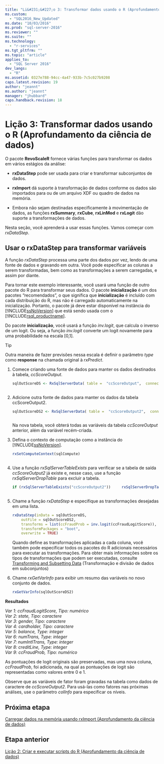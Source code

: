 ```yaml
---
title: "Li&#231;&#227;o 3: Transformar dados usando o R (Aprofundamento da ci&#234;ncia de dados) | Microsoft Docs"
ms.custom: 
  - "SQL2016_New_Updated"
ms.date: "10/03/2016"
ms.prod: "sql-server-2016"
ms.reviewer: ""
ms.suite: ""
ms.technology: 
  - "r-services"
ms.tgt_pltfrm: ""
ms.topic: "article"
applies_to: 
  - "SQL Server 2016"
dev_langs: 
  - "R"
ms.assetid: 0327e788-94cc-4a47-933b-7c5c027b9208
caps.latest.revision: 19
author: "jeannt"
ms.author: "jeannt"
manager: "jhubbard"
caps.handback.revision: 18
---
```

# Li&#231;&#227;o 3: Transformar dados usando o R (Aprofundamento da ci&#234;ncia de dados)
O pacote **RevoScaleR** fornece várias funções para transformar os dados em vários estágios da análise:  
  
-   **rxDataStep** pode ser usada para criar e transformar subconjuntos de dados.  
  
-   **rxImport** dá suporte à transformação de dados conforme os dados são importados para ou de um arquivo XDF ou quadro de dados na memória.  
  
-   Embora não sejam destinadas especificamente à movimentação de dados, as funções **rxSummary**, **rxCube**, **rxLinMod** e **rxLogit** dão suporte a transformações de dados.  
  
Nesta seção, você aprenderá a usar essas funções. Vamos começar com  *rxDataStep*.  
  
## Usar o rxDataStep para transformar variáveis  
A função *rxDataStep* processa uma parte dos dados por vez, lendo de uma fonte de dados e gravando em outra. Você pode especificar as colunas a serem transformadas, bem como as transformações a serem carregadas, e assim por diante.  
  
Para tornar este exemplo interessante, você usará uma função de outro pacote do R para transformar seus dados.  O pacote **inicialização** é um dos pacotes “recomendados”, o que significa que **inicialização** é incluído com cada distribuição do R, mas não é carregado automaticamente na inicialização. Portanto, o pacote já deve estar disponível na instância do [!INCLUDE[ssNoVersion](../../includes/ssnoversion-md.md)] que está sendo usada com o [!INCLUDE[rsql_productname](../../includes/rsql-productname-md.md)].  
  
Do pacote **inicialização**, você usará a função *inv.logit*, que calcula o inverso de um logit. Ou seja, a função *inv.logit* converte um logit novamente para uma probabilidade na escala [0,1].  
  
> [!TIP]  
> Outra maneira de fazer previsões nessa escala é definir o parâmetro *type* como **response** na chamada original à *rxPredict*.  
  
1.  Comece criando uma fonte de dados para manter os dados destinados à tabela, *ccScoreOutput*.  
  
    ```R  
    sqlOutScoreDS <- RxSqlServerData( table =  "ccScoreOutput",  connectionString = sqlConnString, rowsPerRead = sqlRowsPerRead )  
  
    ```  
  
2.  Adicione outra fonte de dados para manter os dados da tabela ccScoreOutput2.  
  
    ```R  
    sqlOutScoreDS2 <- RxSqlServerData( table =  "ccScoreOutput2",  connectionString = sqlConnString, rowsPerRead = sqlRowsPerRead )  
  
    ```  
  
    Na nova tabela, você obterá todas as variáveis da tabela *ccScoreOutput* anterior, além da variável recém-criada.  
  
3.  Defina o contexto de computação como a instância do [!INCLUDE[ssNoVersion](../../includes/ssnoversion-md.md)].  
  
    ```R  
    rxSetComputeContext(sqlCompute)  
  
    ```  
  
4.  Use a função *rxSqlServerTableExists* para verificar se a tabela de saída *ccScoreOutput2* já existe e, nesse caso, use a função *rxSqlServerDropTable* para excluir a tabela.  
  
    ```R    
    if (rxSqlServerTableExists("ccScoreOutput2"))     rxSqlServerDropTable("ccScoreOutput2")  
  
    ```  
  
5.  Chame a função *rxDataStep* e especifique as transformações desejadas em uma lista.  
  
    ```R  
    rxDataStep(inData = sqlOutScoreDS,   
        outFile = sqlOutScoreDS2,         
        transforms = list(ccFraudProb = inv.logit(ccFraudLogitScore)),        
        transformPackages = "boot",   
        overwrite = TRUE)    
    ```  
  
    Quando define as transformações aplicadas a cada coluna, você também pode especificar todos os pacotes do R adicionais necessários para executar as transformações.  Para obter mais informações sobre os tipos de transformações que podem ser executadas, consulte  [Transforming and Subsetting Data](https://msdn.microsoft.com/microsoft-r/scaler-user-guide-data-transform) (Transformação e divisão de dados em subconjuntos)
  
6.  Chame *rxGetVarInfo* para exibir um resumo das variáveis no novo conjunto de dados.  
  
    ```R  
    rxGetVarInfo(sqlOutScoreDS2)  
    ```  
  
**Resultados**  
  
*Var 1: ccFraudLogitScore, Tipo: numérico*  
*Var 2: state, Tipo: caractere*  
*Var 3: gender, Tipo: caractere*  
*Var 4: cardholder, Tipo: caractere*  
*Var 5: balance, Type: integer*  
*Var 6: numTrans, Type: integer*  
*Var 7: numIntlTrans, Type: integer*  
*Var 8: creditLine, Type: integer*  
*Var 9: ccFraudProb, Tipo: numérico*  
  
As pontuações de logit originais são preservadas, mas uma nova coluna, *ccFraudProb*, foi adicionada, na qual as pontuações de logit são representadas como valores entre 0 e 1. 

Observe que as variáveis de fator foram gravadas na tabela como dados de caractere de *ccScoreOutput2*.  Para usá-las como fatores nas próximas análises, use o parâmetro *colInfo* para especificar os níveis.  

  
## Próxima etapa  
[Carregar dados na memória usando rxImport &#40;Aprofundamento da ciência de dados&#41;](../../advanced-analytics/r-services/load-data-into-memory-using-rximport-data-science-deep-dive.md)  
  
## Etapa anterior  
[Lição 2: Criar e executar scripts do R &#40;Aprofundamento da ciência de dados&#41;](../../advanced-analytics/r-services/lesson-2-create-and-run-r-scripts-data-science-deep-dive.md)  
  
  
  
